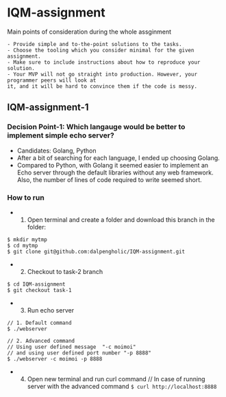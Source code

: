 # IQM-assignment

Main points of consideration during the whole assginment
```
- Provide simple and to-the-point solutions to the tasks.
- Choose the tooling which you consider minimal for the given assignment.
- Make sure to include instructions about how to reproduce your solution.
- Your MVP will not go straight into production. However, your programmer peers will look at
it, and it will be hard to convince them if the code is messy.
```

## IQM-assignment-1
### Decision Point-1: Which langauge would be better to implement simple echo server?
- Candidates: Golang, Python
- After a bit of searching for each language, I ended up choosing Golang.
- Compared to Python, with Golang it seemed easier to implement an Echo server through the default libraries without any web framework. Also, the number of lines of code required to write seemed short.

### How to run
- 1. Open terminal and create a folder and download this branch in the folder: 
```Shell
$ mkdir mytmp
$ cd mytmp
$ git clone git@github.com:dalpengholic/IQM-assignment.git
```

- 2. Checkout to task-2 branch
```Shell
$ cd IQM-assignment
$ git checkout task-1
```

- 3. Run echo server
```Shell
// 1. Default command 
$ ./webserver

// 2. Advanced command
// Using user defined message  "-c moimoi"
// and using user defined port number "-p 8888"
$ ./webserver -c moimoi -p 8888
```

- 4. Open new terminal and run curl command
// In case of running server with the advanced command
`$ curl http://localhost:8888`

 
